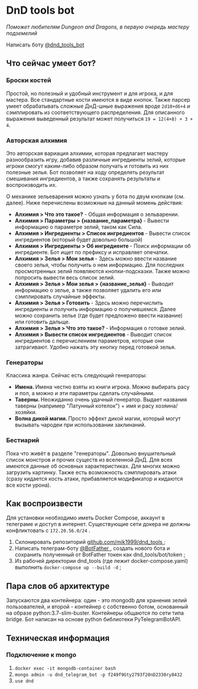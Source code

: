<h1>DnD tools bot</h1>

<em>Поможет любителям Dungeon and Dragons, в первую очередь мастеру подземелий</em>

Написать боту <a href="https://t.me/dnd_tools_bot"> @dnd_tools_bot </a>

<h2> Что сейчас умеет бот? </h2>

<h3>Броски костей</h3>

Простой, но полезный и удобный инструмент и для игрока, и для мастера. Все стандартные кости имеются в виде кнопок. Также парсер умеет обрабатывать сложные ДнД-шные выражения вроде <code>2d10+d6+4</code> и сэмплировать из соответствующего распределения. Для описанного выражения выведенный результат может получиться <code>19 = 12(4+8) + 3 + 4</code>. 

<h3>Авторская алхимия</h3>

Это авторская вариация алхимии, которая предлагает мастеру разнообразить игру, добавив различные ингредиенты зелий, которые игроки смогут каким-либо образом получать и готовить из них полезные зелья. Бот позволяет на ходу определять результат смешивания ингредиентов, а также сохранять результаты и воспроизводить их.

О механике зельеварения можно узнать у бота по двум кнопкам (см. далее). Ниже перечислены возможные на данный момень действия:

<ul>
    <li> <strong> Алхимия > Что это такое?</strong> - Общая информация о зельварении. </li>
    <li> <strong> Алхимия > Параметры > {название_параметра} </strong> - Вывести информацию о параметре зелий, таком как Сила. </li>
    <li> <strong> Алхимия > Ингредиенты > Список ингредиентов </strong> - Вывести список ингредиентов (который будет довольно большой) </li>
    <li> <strong> Алхимия > Ингредиенты > Об ингредиенте </strong> - Поиск информации об ингредиенте. Бот ищет по префиксу и исправляет опечатки. </li>
    <li> <strong> Алхимия > Зелья > Мои зелья </strong> - Здесь можно ввести название своего зелья, чтобы получить о нем информацию. Для последних просмотренных зелий появляются кнопки-подсказки. Также можно попросить вывести весь список зелий. </li>
    <li> <strong> Алхимия > Зелья > Мои зелья > {название_зелья} </strong> - Выводит информацию о зелье, а также позволяет удалить его или сэмплировать случайные эффекты. </li>
    <li> <strong> Алхимия > Зелья > Готовить </strong> - Здесь можно перечислить ингредиенты и получить информацию о получившемся. Далее можно сохранить зелье (где будет предложено ввести название) или готовить дальще. </li>
    <li> <strong> Алхимия > Зелья > Что это такое? </strong> - Информация о готовке зелий. </li>
    <li> <strong> Алхимия > Вывести список ингредиентов </strong> - Выводит список ингредиентов с перечислением параметров, которые они затрагивают. Удобно нажать эту кнопку перед готовкой зелья. </li>
</ul>

<h3>Генераторы</h3>

Классика жанра. Сейчас есть следующий генераторы:
<ul>
    <li> <strong> Имена.  </strong> Имена честно взяты из книги игрока. Можно выбирать расу и пол, а можно и эти параметры сделать случайными. </li>
    <li> <strong> Таверны. </strong> Неожиданно очень удачный генератор. Выдает названия таверны (например "Латунный котелок") + имя и расу хозяина/хозяйки. </li>
    <li> <strong> Волна дикой магии. </strong> Просто эффект дикой магии, который могут вызывать чародеи при использовании заклинаний. </li>
</ul>

<h3>Бестиарий</h3>
Пока что живёт в разделе "генераторы". Довольно внушительный список монстров и прочих существ из вселенной ДнД. Для всех имеются данные об основных характеристиках. Для многих можно загрузить картинку. Также есть возможность сэмплировать атаки (сразу кидается кость атаки, прибавляется модификатор и кидаются все кости урона).

<h2>Как воспроизвести</h2>
Для установки необходимо иметь Docker Compose, аккаунт в телеграме и доступ в интернет. Существующие сети докера не должны конфликтовать с <code>172.20.56.0/24</code> .
<ol>
    <li> Склонировать репозиторий <a href="https://github.com/mik1999/dnd_tools"> github.com/mik1999/dnd_tools </a>;</li>
    <li> Написать телеграм-боту <a href="https://t.me/BotFather">@BotFather </a>, создать нового бота и сохранить полученный от BotFather токен как dnd_tools/bot/token ;   </li>
    <li> Из рабочей директории dnd_tools (где лежит docker-compose.yaml) выполнить <code>docker-compose up --build -d</code> ; </li>
</ol>

<h2> Пара слов об архитектуре </h2>
Запускаются два контейнера: один - это mongodb для хранения зелий пользователей, и второй - контейнер с собственно ботом, основанный на образе python:3.7-slim-buster. Контейнеры общаются по сети типа bridge. Бот написан на основе python библиотеки PyTelegramBotAPI.

<h2>Техническая информация</h2>
<h3>Подключение к mongo</h3>
<ol>
    <li><code>docker exec -it mongodb-container bash</code></li>
    <li><code>mongo admin -u dnd_telegram_bot -p f249f9Gty2793f20nD2330ry8432</code></li>
    <li><code>use dnd</code></li>
</ol>
